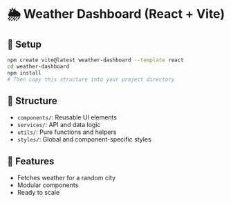 # 🌦️ Weather Dashboard (React + Vite)

## 🔧 Setup
```bash
npm create vite@latest weather-dashboard --template react
cd weather-dashboard
npm install
# Then copy this structure into your project directory
```

## 📁 Structure
- `components/`: Reusable UI elements
- `services/`: API and data logic
- `utils/`: Pure functions and helpers
- `styles/`: Global and component-specific styles

## 📌 Features
- Fetches weather for a random city
- Modular components
- Ready to scale

